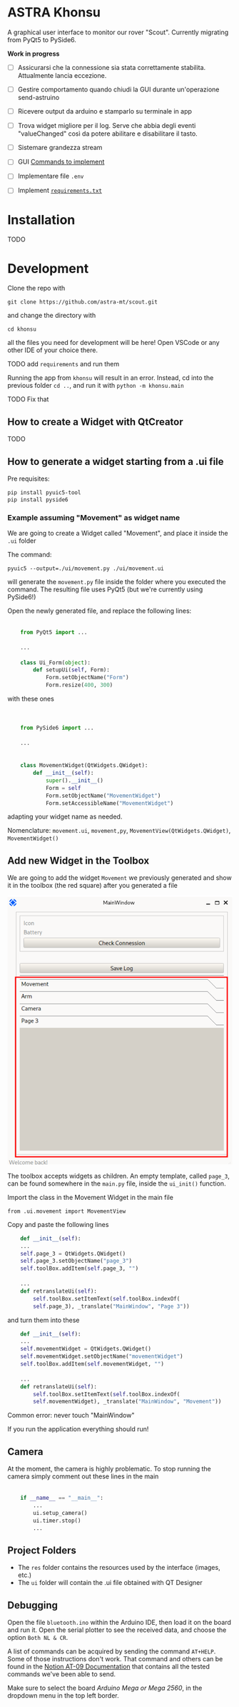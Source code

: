 
# ASTRA Khonsu

A graphical user interface to monitor our rover "Scout". Currently migrating from PyQt5 to PySide6.

**Work in progress**

- [ ] Assicurarsi che la connessione sia stata correttamente stabilita. Attualmente lancia eccezione.
- [ ] Gestire comportamento quando chiudi la GUI durante un'operazione send-astruino
- [ ] Ricevere output da arduino e stamparlo su terminale in app
- [ ] Trova widget migliore per il log. Serve che abbia degli eventi "valueChanged" così da potere abilitare e disabilitare il tasto.
- [ ] Sistemare grandezza stream
- [ ] GUI [Commands to implement](https://www.notion.so/astra-team/Documentazione-comandi-e445912294c94576b910cc75a6e5b087)
- [ ] Implementare file `.env`
- [ ] Implement [`requirements.txt`](https://www.google.com/search?client=firefox-b-d&q=what+is+a+requirement+file+python)


# Installation

TODO

# Development

Clone the repo with

    git clone https://github.com/astra-mt/scout.git

and change the directory with

    cd khonsu

all the files you need for development will be here! Open VSCode or any other IDE of your choice there.

TODO add `requirements` and run them


Running the app from `khonsu` will result in an error. Instead, cd into the previous folder `cd ..`, and run it with `python -m khonsu.main`

TODO Fix that

## How to create a Widget with QtCreator
TODO

## How to generate a widget starting from a .ui file

Pre requisites:
    
    pip install pyuic5-tool
    pip install pyside6

### Example assuming "Movement" as widget name
We are going to create a Widget called "Movement", and place it inside the `.ui` folder

The command:

    pyuic5 --output=./ui/movement.py ./ui/movement.ui

will generate the `movement.py` file inside the folder where you executed the command.
The resulting file uses PyQt5 (but we're currently using PySide6!)

Open the newly generated file, and replace the following lines:

``` python

    from PyQt5 import ... 

    ...

    class Ui_Form(object):
        def setupUi(self, Form):
            Form.setObjectName("Form")
            Form.resize(400, 300)
```

with these ones

``` python


    from PySide6 import ... 

    ...


    class MovementWidget(QtWidgets.QWidget):
        def __init__(self):
            super().__init__()
            Form = self
            Form.setObjectName("MovementWidget")
            Form.setAccessibleName("MovementWidget")
```
adapting your widget name as needed.

Nomenclature: `movement.ui`, `movement,py`, `MovementView(QtWidgets.QWidget)`, `MovementWidget()`

##  Add new Widget in the Toolbox
We are going to add the widget `Movement` we previously generated and show it in the toolbox (the red square) after you generated a file

![Locate the toolbox](images/where_is_toolbox.png)

The toolbox accepts widgets as children. An empty template, called `page_3`, can be found somewhere in the `main.py` file, inside the `ui_init()` function.

Import the class in the Movement Widget in the main file

    from .ui.movement import MovementView

Copy and paste the following lines
``` python
    def __init__(self):
    ...
    self.page_3 = QtWidgets.QWidget()
    self.page_3.setObjectName("page_3")
    self.toolBox.addItem(self.page_3, "")

    ...
    def retranslateUi(self):
        self.toolBox.setItemText(self.toolBox.indexOf(
        self.page_3), _translate("MainWindow", "Page 3"))
```

and turn them into these
``` python
    def __init__(self):
    ...
    self.movementWidget = QtWidgets.QWidget()
    self.movementWidget.setObjectName("movementWidget")
    self.toolBox.addItem(self.movementWidget, "")

    ...
    def retranslateUi(self):
        self.toolBox.setItemText(self.toolBox.indexOf(
        self.movementWidget), _translate("MainWindow", "Movement"))
```
Common error: never touch "MainWindow"

If you run the application everything should run!

## Camera

At the moment, the camera is highly problematic. To stop running the camera simply comment out these lines in the main

``` python

    if __name__ == "__main__":
        ...
        ui.setup_camera()
        ui.timer.stop()
        ...
```

## Project Folders
 - The `res` folder contains the resources used by the interface (images, etc.)
 - The `ui` folder will contain the .ui file obtained with QT Designer

## Debugging

Open the file `bluetooth.ino` within the Arduino IDE, then load it on the board and run it. Open the serial plotter to see the received data, and choose the option `Both NL & CR`.

A list of commands can be acquired by sending the command `AT+HELP`. Some of those instructions don't work. That command and others can be found in the [Notion AT-09 Documentation](https://www.notion.so/astra-team/Documentation-of-bluetooth-module-AT-09-4bb4d29fb7db46d291fcfd81fea8ce22) that contains all the tested commands we've been able to send.

Make sure to select the board *Arduino Mega or Mega 2560*, in the dropdown menu in the top left border.   